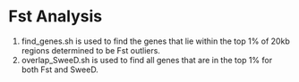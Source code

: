 # Fst Analysis

1. find_genes.sh is used to find the genes that lie within the top 1% of 20kb regions determined to be Fst outliers.
2. overlap_SweeD.sh is used to find all genes that are in the top 1% for both Fst and SweeD. 

